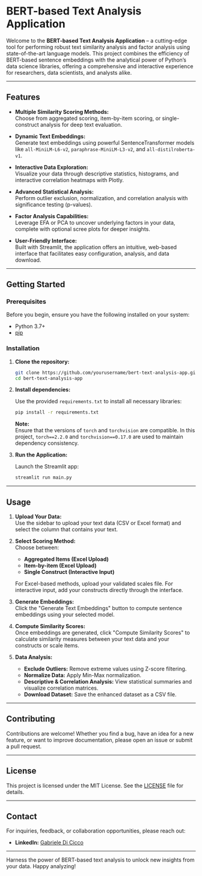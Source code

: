 # BERT-based Text Analysis Application

Welcome to the **BERT-based Text Analysis Application** – a cutting-edge tool for performing robust text similarity analysis and factor analysis using state-of-the-art language models. This project combines the efficiency of BERT-based sentence embeddings with the analytical power of Python’s data science libraries, offering a comprehensive and interactive experience for researchers, data scientists, and analysts alike.

---

## Features

- **Multiple Similarity Scoring Methods:**  
  Choose from aggregated scoring, item-by-item scoring, or single-construct analysis for deep text evaluation.

- **Dynamic Text Embeddings:**  
  Generate text embeddings using powerful SentenceTransformer models like `all-MiniLM-L6-v2`, `paraphrase-MiniLM-L3-v2`, and `all-distilroberta-v1`.

- **Interactive Data Exploration:**  
  Visualize your data through descriptive statistics, histograms, and interactive correlation heatmaps with Plotly.

- **Advanced Statistical Analysis:**  
  Perform outlier exclusion, normalization, and correlation analysis with significance testing (p-values).

- **Factor Analysis Capabilities:**  
  Leverage EFA or PCA to uncover underlying factors in your data, complete with optional scree plots for deeper insights.

- **User-Friendly Interface:**  
  Built with Streamlit, the application offers an intuitive, web-based interface that facilitates easy configuration, analysis, and data download.

---

## Getting Started

### Prerequisites

Before you begin, ensure you have the following installed on your system:

- Python 3.7+
- [pip](https://pip.pypa.io/en/stable/installation/)

### Installation

1. **Clone the repository:**

   ```bash
   git clone https://github.com/yourusername/bert-text-analysis-app.git
   cd bert-text-analysis-app
   ```

2. **Install dependencies:**

   Use the provided `requirements.txt` to install all necessary libraries:

   ```bash
   pip install -r requirements.txt
   ```

   **Note:**  
   Ensure that the versions of `torch` and `torchvision` are compatible. In this project, `torch==2.2.0` and `torchvision==0.17.0` are used to maintain dependency consistency.

3. **Run the Application:**

   Launch the Streamlit app:

   ```bash
   streamlit run main.py
   ```

---

## Usage

1. **Upload Your Data:**  
   Use the sidebar to upload your text data (CSV or Excel format) and select the column that contains your text.

2. **Select Scoring Method:**  
   Choose between:
   - **Aggregated Items (Excel Upload)**
   - **Item-by-item (Excel Upload)**
   - **Single Construct (Interactive Input)**
   
   For Excel-based methods, upload your validated scales file. For interactive input, add your constructs directly through the interface.

3. **Generate Embeddings:**  
   Click the "Generate Text Embeddings" button to compute sentence embeddings using your selected model.

4. **Compute Similarity Scores:**  
   Once embeddings are generated, click "Compute Similarity Scores" to calculate similarity measures between your text data and your constructs or scale items.

5. **Data Analysis:**  
   - **Exclude Outliers:** Remove extreme values using Z-score filtering.
   - **Normalize Data:** Apply Min-Max normalization.
   - **Descriptive & Correlation Analysis:** View statistical summaries and visualize correlation matrices.
   - **Download Dataset:** Save the enhanced dataset as a CSV file.

---

## Contributing

Contributions are welcome! Whether you find a bug, have an idea for a new feature, or want to improve documentation, please open an issue or submit a pull request.

---

## License

This project is licensed under the MIT License. See the [LICENSE](LICENSE) file for details.

---

## Contact

For inquiries, feedback, or collaboration opportunities, please reach out:

- **LinkedIn:** [Gabriele Di Cicco](https://www.linkedin.com/in/gabriele-di-cicco-124067b0/)

---

Harness the power of BERT-based text analysis to unlock new insights from your data. Happy analyzing!
